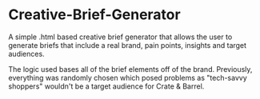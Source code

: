 # Creative-Brief-Generator
A simple .html based creative brief generator that allows the user to generate briefs that include a real brand, pain points, insights and target audiences.


The logic used bases all of the brief elements off of the brand. Previously, everything was randomly chosen which posed problems as "tech-savvy shoppers" wouldn't be a target audience for Crate & Barrel.
